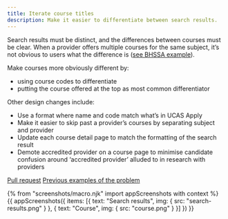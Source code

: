 ```yaml
---
title: Iterate course titles
description: Make it easier to differentiate between search results.
---
```

Search results must be distinct, and the differences between courses must be clear. When a provider offers multiple courses for the same subject, it’s not obvious to users what the difference is ([see BHSSA example](/images/find-teacher-training/live-launch/search-results.png)).

Make courses more obviously different by:

* using course codes to differentiate
* putting the course offered at the top as most common differentiator

Other design changes include:

* Use a format where name and code match what’s in UCAS Apply
* Make it easier to skip past a provider’s courses by separating subject and provider
* Update each course detail page to match the formatting of the search result
* Demote accredited provider on a course page to minimise candidate confusion around ‘accredited provider’ alluded to in research with providers

[Pull request](https://github.com/DFE-Digital/search-and-compare-ui/pull/286)
[Previous examples of the problem](/publish-teacher-training-courses/what-is-a-course)

{% from "screenshots/macro.njk" import appScreenshots with context %}
{{ appScreenshots({
  items: [{
    text: "Search results",
    img: { src: "search-results.png" }
  }, {
    text: "Course",
    img: { src: "course.png" }
  }]
}) }}
